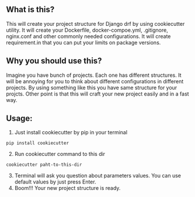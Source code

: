 ## What is this?
This will create your project structure for Django drf by using cookiecutter utility. It will create your Dockerfile, docker-compoe.yml, .gitignore, nginx.conf and other commonly needed configurations. It will create requirement.in that you can put your limits on package versions.


## Why you should use this?
Imagine you have bunch of projects. Each one has different structures. It will be annoying for you to think about different configurations in different projects. By using something like this you have same structure for your projcts.
Other point is that this will craft your new project easily and in a fast way.


## Usage:
1. Just install cookiecutter by pip in your terminal
 ```
 pip install cookiecutter
 ```
2. Run cookiecutter command to this dir
```
cookiecutter paht-to-this-dir
```
3. Terminal will ask you question about parameters values. You can use default values by just press Enter.
4. Boom!!! Your new project structure is ready.
